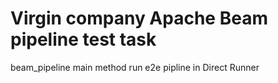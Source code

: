 # Virgin company Apache Beam pipeline test task

beam_pipeline main method run e2e pipline in Direct Runner
